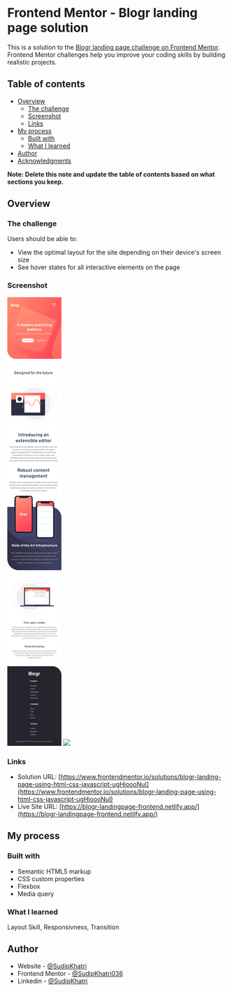 # Frontend Mentor - Blogr landing page solution

This is a solution to the [Blogr landing page challenge on Frontend Mentor](https://www.frontendmentor.io/challenges/blogr-landing-page-EX2RLAApP). Frontend Mentor challenges help you improve your coding skills by building realistic projects.

## Table of contents

- [Overview](#overview)
  - [The challenge](#the-challenge)
  - [Screenshot](#screenshot)
  - [Links](#links)
- [My process](#my-process)
  - [Built with](#built-with)
  - [What I learned](#what-i-learned)
- [Author](#author)
- [Acknowledgments](#acknowledgments)

**Note: Delete this note and update the table of contents based on what sections you keep.**

## Overview

### The challenge

Users should be able to:

- View the optimal layout for the site depending on their device's screen size
- See hover states for all interactive elements on the page

### Screenshot

![](./images/screenshot/mobiless.png)
![](./images/screenshot/deskotopss.png)

### Links

- Solution URL: [https://www.frontendmentor.io/solutions/blogr-landing-page-using-html-css-javascript-ugHioooNuI](https://www.frontendmentor.io/solutions/blogr-landing-page-using-html-css-javascript-ugHioooNuI)
- Live Site URL: [https://blogr-landingpage-frontend.netlify.app/](https://blogr-landingpage-frontend.netlify.app/)

## My process

### Built with

- Semantic HTML5 markup
- CSS custom properties
- Flexbox
- Media query

### What I learned

Layout Skill, Responsivness, Transition

## Author

- Website - [@SudipKhatri](https://sudipkhatri.netlify.app/)
- Frontend Mentor - [@SudipKhatri036](https://www.frontendmentor.io/profile/SudipKhatri036)
- Linkedin - [@SudipKhatri](https://www.linkedin.com/in/sudip-khatri-a72a6a27b/)
